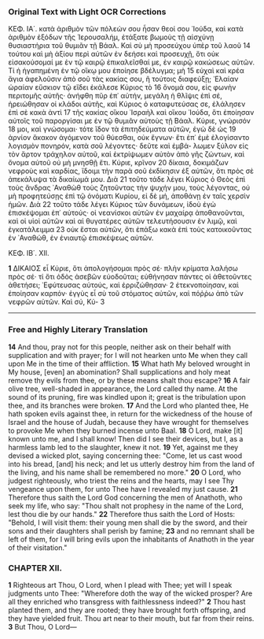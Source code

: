 ### Original Text with Light OCR Corrections

ΚΕΦ. ΙΑ΄.
κατὰ ἀριθμὸν τῶν πόλεών σου ἦσαν θεοί σου ᾿Ιούδα, καὶ κατὰ ἀριθμὸν ἐξόδων τῆς Ἱερουσαλήμ, ἐτάξατε βωμοὺς τῇ αἰσχύνῃ θυσιαστήρια τοῦ θυμιᾶν τῇ Βάαλ. Καὶ σὺ μὴ προσεύχου ὑπὲρ τοῦ λαοῦ 14
τούτου καὶ μὴ ἀξίου περὶ αὐτῶν ἐν δεήσει καὶ προσευχῇ, ὅτι οὐκ
εἰσακούσομαί με ἐν τῷ καιρῷ ἐπικαλεῖσθαί με, ἐν καιρῷ κακώσεως
αὐτῶν. Τί ἡ ἠγαπημένη ἐν τῷ οἴκῳ μου ἐποίησε βδέλυγμα; μὴ 15
εὐχαὶ καὶ κρέα ἅγια ἀφελοῦσιν ἀπὸ σοῦ τὰς κακίας σου, ἢ τούτοις
διαφεύξῃ; ᾿Ελαίαν ὡραίαν εὔσκιον τῷ εἴδει ἐκάλεσε Κύριος τὸ 16
ὄνομά σου, εἰς φωνὴν περιτομῆς αὐτῆς· ἀνήφθη πῦρ ἐπ᾿ αὐτήν,
μεγάλη ἡ θλῖψις ἐπὶ σέ, ἠρειώθησαν οἱ κλάδοι αὐτῆς,
καὶ Κύριος ὁ καταφυτεύσας σε, ἐλάλησεν ἐπὶ σὲ κακὰ ἀντὶ 17
τῆς κακίας οἴκου ᾿Ισραὴλ καὶ οἴκου ᾿Ιούδα, ὅτι ἐποίησαν αὐτοῖς
τοῦ παροργίσαι με ἐν τῷ θυμιᾶν αὐτοὺς τῇ Βάαλ. Κύριε, γνώρισόν 18
μοι, καὶ γνώσομαι· τότε ἴδον τὰ ἐπιτηδεύματα αὐτῶν, ἐγὼ δὲ ὡς 19
ἀρνίον ἄκακον ἀγόμενον τοῦ θύεσθαι, οὐκ ἔγνων· ἔτι ἐπ᾿ ἐμὲ ἐλογίσαντο
λογισμὸν πονηρόν, κατὰ σοῦ λέγοντες· δεῦτε καὶ ἐμβά-
λωμεν ξύλον εἰς τὸν ἄρτον τράχηλον αὐτοῦ, καὶ ἐκτρίψωμεν αὐτὸν
ἀπὸ γῆς ζώντων, καὶ ὄνομα αὐτοῦ οὐ μὴ μνησθῇ ἔτι. Κύριε, κρῖνον 20
δίκαια, δοκιμάζων νεφροὺς καὶ καρδίας, ἴδοιμι τὴν παρὰ σοῦ
ἐκδίκησιν ἐξ αὐτῶν, ὅτι πρὸς σὲ ἀπεκάλυψα τὰ δικαίωμά μου. Διὰ 21
τοῦτο τάδε λέγει Κύριος ὁ Θεὸς ἐπὶ τοὺς ἄνδρας ᾿Αναθὼθ τοὺς
ζητοῦντας τὴν ψυχήν μου, τοὺς λέγοντας, οὐ μὴ προφητεύσῃς ἐπὶ
τῷ ὀνόματι Κυρίου, εἰ δὲ μή, ἀποθάνῃ ἐν ταῖς χερσὶν ἡμῶν. Διὰ 22
τοῦτο τάδε λέγει Κύριος τῶν δυνάμεων, ἰδοὺ ἐγὼ ἐπισκέψομαι ἐπ᾿
αὐτούς· οἱ νεανίσκοι αὐτῶν ἐν μαχαίρᾳ ἀποθανοῦνται, καὶ οἱ υἱοὶ
αὐτῶν καὶ αἱ θυγατέρες αὐτῶν τελευτήσουσιν ἐν λιμῷ, καὶ ἐγκατάλειμμα 23
οὐκ ἔσται αὐτῶν, ὅτι ἐπάξω κακὰ ἐπὶ τοὺς κατοικοῦντας
ἐν ᾿Αναθώθ, ἐν ἐνιαυτῷ ἐπισκέψεως αὐτῶν.

ΚΕΦ. ΙΒ΄. ΧΙΙ.

**1** ΔΙΚΑΙΟΣ εἶ Κύριε, ὅτι ἀπολογήσομαι πρὸς σέ· πλὴν κρίματα
λαλήσω πρὸς σέ· τί ὅτι ὁδὸς ἀσεβῶν εὐοδοῦται; εὐθήνησαν
πάντες οἱ ἀθετοῦντες ἀθετήσει; ᾿Εφύτευσας αὐτούς, καὶ ἐρριζώθησαν· 2
ἐτεκνοποίησαν, καὶ ἐποίησαν καρπόν· ἐγγὺς εἶ σὺ τοῦ
στόματος αὐτῶν, καὶ πόῤῥω ἀπὸ τῶν νεφρῶν αὐτῶν. Καὶ σύ, Κύ- 3

---

### Free and Highly Literary Translation

**14** And thou, pray not for this people, neither ask on their behalf with supplication and with prayer; for I will not hearken unto Me when they call upon Me in the time of their affliction.
**15** What hath My beloved wrought in My house, [even] an abomination? Shall supplications and holy meat remove thy evils from thee, or by these means shalt thou escape?
**16** A fair olive tree, well-shaded in appearance, the Lord called thy name. At the sound of its pruning, fire was kindled upon it; great is the tribulation upon thee, and its branches were broken.
**17** And the Lord who planted thee, He hath spoken evils against thee, in return for the wickedness of the house of Israel and the house of Judah, because they have wrought for themselves to provoke Me when they burned incense unto Baal.
**18** O Lord, make [it] known unto me, and I shall know! Then did I see their devices, but I, as a harmless lamb led to the slaughter, knew it not.
**19** Yet, against me they devised a wicked plot, saying concerning thee: "Come, let us cast wood into his bread, [and] his neck; and let us utterly destroy him from the land of the living, and his name shall be remembered no more."
**20** O Lord, who judgest righteously, who triest the reins and the hearts, may I see Thy vengeance upon them, for unto Thee have I revealed my just cause.
**21** Therefore thus saith the Lord God concerning the men of Anathoth, who seek my life, who say: "Thou shalt not prophesy in the name of the Lord, lest thou die by our hands."
**22** Therefore thus saith the Lord of Hosts: "Behold, I will visit them: their young men shall die by the sword, and their sons and their daughters shall perish by famine;
**23** and no remnant shall be left of them, for I will bring evils upon the inhabitants of Anathoth in the year of their visitation."

### CHAPTER XII.

**1** Righteous art Thou, O Lord, when I plead with Thee; yet will I speak judgments unto Thee: "Wherefore doth the way of the wicked prosper? Are all they enriched who transgress with faithlessness indeed?"
**2** Thou hast planted them, and they are rooted; they have brought forth offspring, and they have yielded fruit. Thou art near to their mouth, but far from their reins.
**3** But Thou, O Lord—